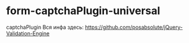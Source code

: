 # form-captchaPlugin-universal
captchaPlugin
Вся инфа здесь: https://github.com/posabsolute/jQuery-Validation-Engine
